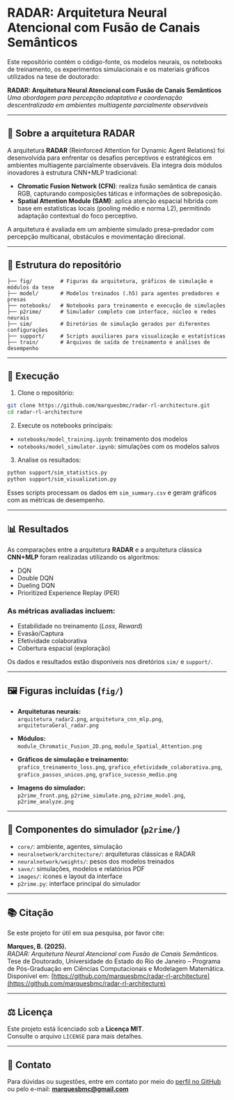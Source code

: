 # RADAR: Arquitetura Neural Atencional com Fusão de Canais Semânticos

Este repositório contém o código-fonte, os modelos neurais, os notebooks de treinamento, os experimentos simulacionais e os materiais gráficos utilizados na tese de doutorado:

**RADAR: Arquitetura Neural Atencional com Fusão de Canais Semânticos**  
_Uma abordagem para percepção adaptativa e coordenação descentralizada em ambientes multiagente parcialmente observáveis_

---

## 🧠 Sobre a arquitetura RADAR

A arquitetura **RADAR** (Reinforced Attention for Dynamic Agent Relations) foi desenvolvida para enfrentar os desafios perceptivos e estratégicos em ambientes multiagente parcialmente observáveis. Ela integra dois módulos inovadores à estrutura CNN+MLP tradicional:

- **Chromatic Fusion Network (CFN)**: realiza fusão semântica de canais RGB, capturando composições táticas e informações de sobreposição.
- **Spatial Attention Module (SAM)**: aplica atenção espacial híbrida com base em estatísticas locais (pooling médio e norma L2), permitindo adaptação contextual do foco perceptivo.

A arquitetura é avaliada em um ambiente simulado presa–predador com percepção multicanal, obstáculos e movimentação direcional.

---

## 📁 Estrutura do repositório

```
├── fig/         # Figuras da arquitetura, gráficos de simulação e módulos da tese
├── model/       # Modelos treinados (.h5) para agentes predadores e presas
├── notebooks/   # Notebooks para treinamento e execução de simulações
├── p2rime/      # Simulador completo com interface, núcleo e redes neurais
├── sim/         # Diretórios de simulação gerados por diferentes configurações
├── support/     # Scripts auxiliares para visualização e estatísticas
├── train/       # Arquivos de saída de treinamento e análises de desempenho
```

---

## 🚀 Execução

1. Clone o repositório:

```bash
git clone https://github.com/marquesbmc/radar-rl-architecture.git
cd radar-rl-architecture
```

2. Execute os notebooks principais:

- `notebooks/model_training.ipynb`: treinamento dos modelos
- `notebooks/model_simulator.ipynb`: simulações com os modelos salvos

3. Analise os resultados:

```bash
python support/sim_statistics.py
python support/sim_visualization.py
```

Esses scripts processam os dados em `sim_summary.csv` e geram gráficos com as métricas de desempenho.

---

## 📊 Resultados

As comparações entre a arquitetura **RADAR** e a arquitetura clássica **CNN+MLP** foram realizadas utilizando os algoritmos:

- DQN
- Double DQN
- Dueling DQN
- Prioritized Experience Replay (PER)

### As métricas avaliadas incluem:

- Estabilidade no treinamento (*Loss*, *Reward*)
- Evasão/Captura
- Efetividade colaborativa
- Cobertura espacial (exploração)

Os dados e resultados estão disponíveis nos diretórios `sim/` e `support/`.

---

## 🖼️ Figuras incluídas (`fig/`)

- **Arquiteturas neurais:**  
  `arquitetura_radar2.png`, `arquitetura_cnn_mlp.png`, `arquiteturaGeral_radar.png`

- **Módulos:**  
  `module_Chromatic_Fusion_2D.png`, `module_Spatial_Attention.png`

- **Gráficos de simulação e treinamento:**  
  `grafico_treinamento_loss.png`, `grafico_efetividade_colaborativa.png`, `grafico_passos_unicos.png`, `grafico_sucesso_medio.png`

- **Imagens do simulador:**  
  `p2rime_front.png`, `p2rime_simulate.png`, `p2rime_model.png`, `p2rime_analyze.png`

---

## 🧪 Componentes do simulador (`p2rime/`)

- `core/`: ambiente, agentes, simulação
- `neuralnetwork/architecture/`: arquiteturas clássicas e RADAR
- `neuralnetwork/weights/`: pesos dos modelos treinados
- `save/`: simulações, modelos e relatórios PDF
- `images/`: ícones e layout da interface
- `p2rime.py`: interface principal do simulador

---

## 📚 Citação

Se este projeto for útil em sua pesquisa, por favor cite:

**Marques, B. (2025).**  
_RADAR: Arquitetura Neural Atencional com Fusão de Canais Semânticos_.  
Tese de Doutorado, Universidade do Estado do Rio de Janeiro – Programa de Pós-Graduação em Ciências Computacionais e Modelagem Matemática.  
Disponível em: [https://github.com/marquesbmc/radar-rl-architecture](https://github.com/marquesbmc/radar-rl-architecture)

---

## ⚖️ Licença

Este projeto está licenciado sob a **Licença MIT**.  
Consulte o arquivo `LICENSE` para mais detalhes.

---

## 📩 Contato

Para dúvidas ou sugestões, entre em contato por meio do [perfil no GitHub](https://github.com/marquesbmc)  
ou pelo e-mail: **marquesbmc@gmail.com**
